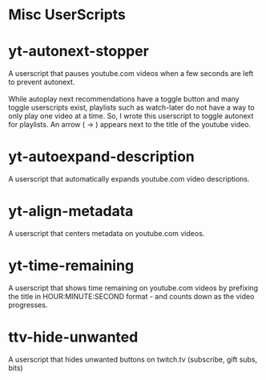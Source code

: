 # Misc UserScripts

# yt-autonext-stopper
A userscript that pauses youtube.com videos when a few seconds are left to prevent autonext.<br />
<br />
While autoplay next recommendations have a toggle button and many toggle userscripts exist, playlists such as watch-later do not have a way to only play one video at a time. So, I wrote this userscript to toggle autonext for playlists. An arrow ( -> ) appears next to the title of the youtube video.

# yt-autoexpand-description
A userscript that automatically expands youtube.com video descriptions.

# yt-align-metadata
A userscript that centers metadata on youtube.com videos.

# yt-time-remaining
A userscript that shows time remaining on youtube.com videos by prefixing the title in HOUR:MINUTE:SECOND format - and counts down as the video progresses.

# ttv-hide-unwanted
A userscript that hides unwanted buttons on twitch.tv (subscribe, gift subs, bits)
